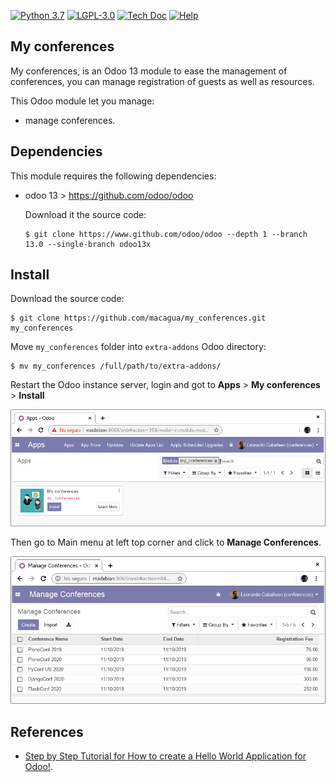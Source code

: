[![Python 3.7](https://img.shields.io/badge/Python-3.7-blue)](https://www.python.org/downloads/release/python-375/)
[![LGPL-3.0](https://img.shields.io/github/license/macagua/my_conferences.svg)](https://github.com/macagua/my_conferences/blob/master/LICENSE)
[![Tech Doc](http://img.shields.io/badge/master-docs-875A7B.svg?style=flat&colorA=8F8F8F)](http://www.erpish.com/odoo/step-by-step-tutorial-for-how-to-create-a-hello-world-application-for-odoo/)
[![Help](http://img.shields.io/badge/master-help-875A7B.svg?style=flat&colorA=8F8F8F)](https://www.odoo.com/forum/help-1)

My conferences
--------------

My conferences, is an Odoo 13 module to ease the management of conferences, 
you can manage registration of guests as well as resources.

This Odoo module let you manage:

- manage conferences.

Dependencies
------------

This module requires the following dependencies:

- odoo 13 > https://github.com/odoo/odoo

  Download it the source code:

  ```
  $ git clone https://www.github.com/odoo/odoo --depth 1 --branch 13.0 --single-branch odoo13x
  ```

Install
-------

Download the source code:

```
$ git clone https://github.com/macagua/my_conferences.git my_conferences
```

Move ``my_conferences`` folder into ``extra-addons`` Odoo directory:

```
$ mv my_conferences /full/path/to/extra-addons/
```

Restart the Odoo instance server, login and got to **Apps** > **My conferences** > **Install**

![Install 'My conferences' Module](./static/description/install_module.png "Install 'My conferences' Module")

Then go to Main menu at left top corner and click to **Manage Conferences**.

![Access 'Manage Conferences' Menu](./static/description/manage_conferences.png "Access 'Manage Conferences' Menu")

References
----------

- [Step by Step Tutorial for How to create a Hello World Application for Odoo!](http://www.erpish.com/odoo/step-by-step-tutorial-for-how-to-create-a-hello-world-application-for-odoo/).
